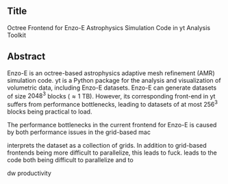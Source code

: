 ## Title
Octree Frontend for Enzo-E Astrophysics Simulation Code in yt Analysis Toolkit
## Abstract
Enzo-E is an octree-based astrophysics adaptive mesh refinement (AMR) simulation
code. yt is a Python package for the analysis and visualization of volumetric
data, including Enzo-E datasets. Enzo-E can generate datasets of size $2048^3$
blocks ($\approx 1$ TB). However, its corresponding front-end in yt suffers from
performance bottlenecks, leading to datasets of at most $256^3$ blocks
being practical to load.

The performance bottlenecks in the current frontend for Enzo-E is caused by both
performance issues in the grid-based mac

interprets the dataset as a collection of
grids. In addition to grid-based frontends being more difficult to parallelize, 
this leads to fuck. leads to the code both being difficult to parallelize and to

dw productivity

